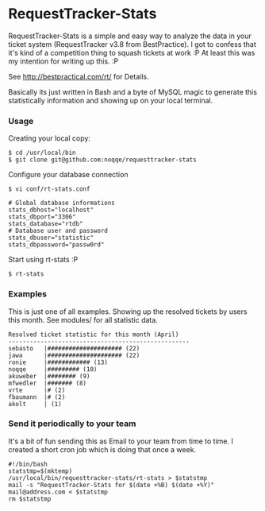 # RequestTracker-Stats
RequestTracker-Stats is a simple and easy way to analyze the data in your ticket
system (RequestTracker v3.8 from BestPractice). I got to confess that it's kind of a competition thing to squash tickets at work :P At least this was my intention for writing up this. :P 

See http://bestpractical.com/rt/ for Details.

Basically its just written in Bash and a byte of MySQL magic to generate this statistically information and showing up on your local terminal. 

### Usage
Creating your local copy:

    $ cd /usr/local/bin
    $ git clone git@github.com:noqqe/requesttracker-stats

Configure your database connection

    $ vi conf/rt-stats.conf

    # Global database informations
    stats_dbhost="localhost"
    stats_dbport="3306"
    stats_database="rtdb"
    # Database user and password 
    stats_dbuser="statistic"
    stats_dbpassword="passw0rd"

Start using rt-stats :P 

    $ rt-stats

### Examples

This is just one of all examples. Showing up the resolved tickets by users this
month. See modules/ for all statistic data.

    Resolved ticket statistic for this month (April)
    ---------------------------------------------------
    sebasto   |##################### (22)
    jawa      |##################### (22)
    ronie     |############ (13)
    noqqe     |######### (10)
    akuweber  |######## (9)
    mfwedler  |####### (8)
    vrte      |# (2)
    fbaumann  |# (2)
    akolt     | (1)

### Send it periodically to your team

It's a bit of fun sending this as Email to your team from time to time. I created a short cron job which is doing that once a week. 

    #!/bin/bash
    statstmp=$(mktemp)
    /usr/local/bin/requesttracker-stats/rt-stats > $statstmp
    mail -s "RequestTracker-Stats for $(date +%B) $(date +%Y)" mail@address.com < $statstmp
    rm $statstmp

